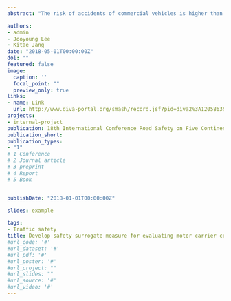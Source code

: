 ```yaml
---
abstract: "The risk of accidents of commercial vehicles is higher than that of ordinary vehicles. Traffic fatalities per registered vehicles are 3.8 times higher than in commercial vehicles than ordinary vehicles in 2016. Because of the high severity of accidents, there should be a lot of effort to reduce accidents and manage traffic safety of motor carrier companies. So far, safety assessments for commercial vehicles have been evaluated according to the frequency and the severity of accidents. This approach has several problems. First, the accident can not be preemptively prevented because it is based on the post evaluation of the accident. Second, it is difficult to provide consulting or action guidelines because it is impossible to determine what factors caused traffic accidents. With the recent development of data collection technology, not only traffic accident information, but also the various characteristics of motor carrier companies and drivers such as vehicle driving record, dangerous driving behavior, law violation information are collected. Therefore, this study aims to develop a new safety surrogate measure based on various characteristics of motor carrier companies and drivers."

authors:
- admin
- Jooyoung Lee
- Kitae Jang
date: "2018-05-01T00:00:00Z"
doi: ""
featured: false
image:
  caption: ''
  focal_point: ""
  preview_only: true
links:
- name: Link
  url: http://www.diva-portal.org/smash/record.jsf?pid=diva2%3A1205863&dswid=3776
projects:
- internal-project
publication: 18th International Conference Road Safety on Five Continents
publication_short:
publication_types:
- "1"
# 1 Conference
# 2 Journal article
# 3 preprint
# 4 Report
# 5 Book


publishDate: "2018-01-01T00:00:00Z"

slides: example

tags:
- Traffic safety
title: Develop safety surrogate measure for evaluating motor carrier companies and drivers
#url_code: '#'
#url_dataset: '#'
#url_pdf: '#'
#url_poster: '#'
#url_project: ""
#url_slides: ""
#url_source: '#'
#url_video: '#'
---
```


